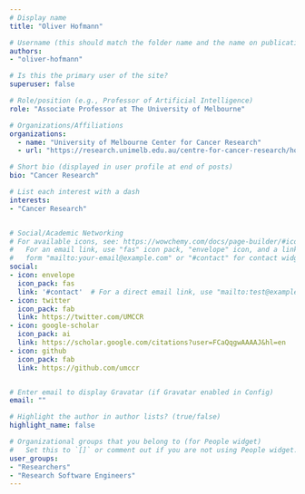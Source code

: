```yaml
---
# Display name
title: "Oliver Hofmann"

# Username (this should match the folder name and the name on publications)
authors:
- "oliver-hofmann"

# Is this the primary user of the site?
superuser: false

# Role/position (e.g., Professor of Artificial Intelligence)
role: "Associate Professor at The University of Melbourne"

# Organizations/Affiliations
organizations:
  - name: "University of Melbourne Center for Cancer Research"
  - url: "https://research.unimelb.edu.au/centre-for-cancer-research/home"

# Short bio (displayed in user profile at end of posts)
bio: "Cancer Research"

# List each interest with a dash
interests:
- "Cancer Research"


# Social/Academic Networking
# For available icons, see: https://wowchemy.com/docs/page-builder/#icons
#   For an email link, use "fas" icon pack, "envelope" icon, and a link in the
#   form "mailto:your-email@example.com" or "#contact" for contact widget.
social:
- icon: envelope
  icon_pack: fas
  link: '#contact'  # For a direct email link, use "mailto:test@example.org".
- icon: twitter
  icon_pack: fab
  link: https://twitter.com/UMCCR
- icon: google-scholar
  icon_pack: ai
  link: https://scholar.google.com/citations?user=FCaQqgwAAAAJ&hl=en
- icon: github
  icon_pack: fab
  link: https://github.com/umccr


# Enter email to display Gravatar (if Gravatar enabled in Config)
email: ""

# Highlight the author in author lists? (true/false)
highlight_name: false

# Organizational groups that you belong to (for People widget)
#   Set this to `[]` or comment out if you are not using People widget.
user_groups:
- "Researchers"
- "Research Software Engineers"
---
```

